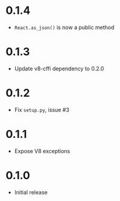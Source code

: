 0.1.4
==================

* `React.as_json()` is now a public method

0.1.3
==================

* Update v8-cffi dependency to 0.2.0

0.1.2
==================

* Fix `setup.py`, issue #3

0.1.1
==================

* Expose V8 exceptions


0.1.0
==================

* Initial release
